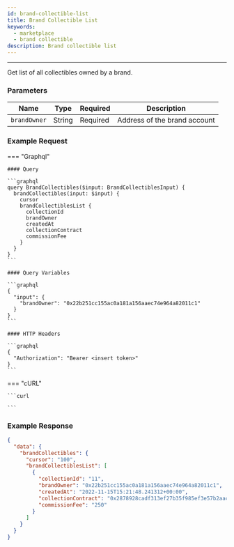 ```yaml
---
id: brand-collectible-list
title: Brand Collectible List
keywords:
  - marketplace
  - brand collectible
description: Brand collectible list
---
```


---

Get list of all collectibles owned by a brand.

### Parameters

| Name         | Type   | Required | Description                  |
| ------------ | ------ | -------- | ---------------------------- |
| `brandOwner` | String | Required | Address of the brand account |

### Example Request

=== "Graphql"

    #### Query

    ```graphql
    query BrandCollectibles($input: BrandCollectiblesInput) {
      brandCollectibles(input: $input) {
        cursor
        brandCollectiblesList {
          collectionId
          brandOwner
          createdAt
          collectionContract
          commissionFee
        }
      }
    }
    ```

    #### Query Variables

    ```graphql
    {
      "input": {
        "brandOwner": "0x22b251cc155ac0a181a156aaec74e964a82011c1"
      }
    }
    ```

    #### HTTP Headers

    ```graphql
    {
      "Authorization": "Bearer <insert token>"
    }
    ```

=== "cURL"

    ```curl

    ```

### Example Response

```json
{
  "data": {
    "brandCollectibles": {
      "cursor": "100",
      "brandCollectiblesList": [
        {
          "collectionId": "11",
          "brandOwner": "0x22b251cc155ac0a181a156aaec74e964a82011c1",
          "createdAt": "2022-11-15T15:21:48.241312+00:00",
          "collectionContract": "0x2878928cadf313ef27b35f985ef3e57b2aac7f4d",
          "commissionFee": "250"
        }
      ]
    }
  }
}
```
